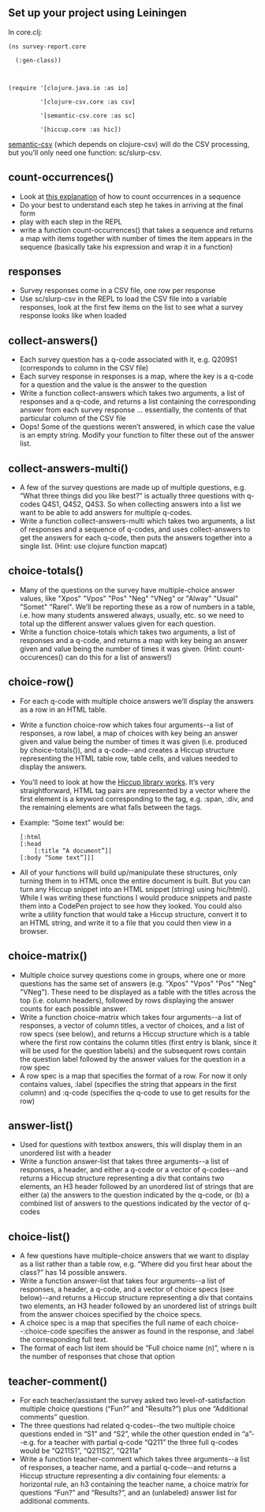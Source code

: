 ## Set up your project using Leiningen

In core.clj:



    (ns survey-report.core
    
      (:gen-class))
    
    
    
    (require '[clojure.java.io :as io]
    
             '[clojure-csv.core :as csv]
    
             '[semantic-csv.core :as sc]
    
             '[hiccup.core :as hic])


[semantic-csv](https://www.google.com/url?q=https://github.com/metasoarous/semantic-csv&sa=D&ust=1495472622531000&usg=AFQjCNGGxMqHY79BHadtNSjSNKpH-HAYiQ) (which depends on clojure-csv) will do the CSV processing, but you’ll only need one function: sc/slurp-csv. 

## count-occurrences()

*   Look at [this explanation](https://www.google.com/url?q=http://clj-me.cgrand.net/2009/04/27/counting-occurences/&sa=D&ust=1495472622533000&usg=AFQjCNEcPVmn1ZBK12pPSKcU8YzRBjnlsA) of how to count occurrences in a sequence
*   Do your best to understand each step he takes in arriving at the final form
*   play with each step in the REPL
*   write a function count-occurrences() that takes a sequence and returns a map with items together with number of times the item appears in the sequence (basically take his expression and wrap it in a function)



## responses

*   Survey responses come in a CSV file, one row per response
*   Use sc/slurp-csv in the REPL to load the CSV file into a variable responses, look at the first few items on the list to see what a survey response looks like when loaded



## collect-answers()

*   Each survey question has a q-code associated with it, e.g. Q209S1 (corresponds to column in the CSV file)
*   Each survey response in responses is a map, where the key is a q-code for a question and the value is the answer to the question
*   Write a function collect-answers which takes two arguments, a list of responses and a q-code, and returns a list containing the corresponding answer from each survey response … essentially, the contents of that particular column of the CSV file
*   Oops! Some of the questions weren’t answered, in which case the value is an empty string. Modify your function to filter these out of the answer list.



## collect-answers-multi()

*   A few of the survey questions are made up of multiple questions, e.g. “What three things did you like best?” is actually three questions with q-codes Q4S1, Q4S2, Q4S3\. So when collecting answers into a list we want to be able to add answers for multiple q-codes.
*   Write a function collect-answers-multi which takes two arguments, a list of responses and a sequence of q-codes, and uses collect-answers to get the answers for each q-code, then puts the answers together into a single list. (Hint: use clojure function mapcat)



## choice-totals()

*   Many of the questions on the survey have multiple-choice answer values, like "Xpos" "Vpos" "Pos" "Neg" "VNeg" or "Alway" "Usual" "Somet" "Rarel". We’ll be reporting these as a row of numbers in a table, i.e. how many students answered always, usually, etc. so we need to total up the different answer values given for each question.
*   Write a function choice-totals which takes two arguments, a list of responses and a q-code, and returns a map with key being an answer given and value being the number of times it was given. (Hint: count-occurences() can do this for a list of answers!)



## choice-row()

*   For each q-code with multiple choice answers we’ll display the answers as a row in an HTML table.
*   Write a function choice-row which takes four arguments--a list of responses, a row label, a map of choices with key being an answer given and value being the number of times it was given (i.e. produced by choice-totals()), and a q-code--and creates a Hiccup structure representing the HTML table row, table cells, and values needed to display the answers.
*   You’ll need to look at how the [Hiccup library works](https://www.google.com/url?q=https://github.com/weavejester/hiccup&sa=D&ust=1495472622552000&usg=AFQjCNG9IY-y-gwbKsB8vVAU84qj8QxVVg). It’s very straightforward, HTML tag pairs are represented by a vector where the first element is a keyword corresponding to the tag, e.g. :span, :div, and the remaining elements are what falls between the tags.
*   Example: “<html><head><title>A document</title></head><body>Some text</body></html>” would be:

        [:html
        [:head
            [:title “A document”]]
        [:body “Some text”]]]
    
*   All of your functions will build up/manipulate these structures, only turning them in to HTML once the entire document is built. But you can turn any Hiccup snippet into an HTML snippet (string) using hic/html(). While I was writing these functions I would produce snippets and paste them into a CodePen project to see how they looked. You could also write a utility function that would take a Hiccup structure, convert it to an HTML string, and write it to a file that you could then view in a browser.



## choice-matrix()

*   Multiple choice survey questions come in groups, where one or more questions has the same set of answers (e.g. “Xpos" "Vpos" "Pos" "Neg" "VNeg"). These need to be displayed as a table with the titles across the top (i.e. column headers), followed by rows displaying the answer counts for each possible answer.
*   Write a function choice-matrix which takes four arguments--a list of responses, a vector of column titles, a vector of choices, and a list of row specs (see below), and returns a Hiccup structure which is a table where the first row contains the column titles (first entry is blank, since it will be used for the question labels) and the subsequent rows contain the question label followed by the answer values for the question in a row spec
*   A row spec is a map that specifies the format of a row. For now it only contains values, :label (specifies the string that appears in the first column) and :q-code (specifies the q-code to use to get results for the row)



## answer-list()

*   Used for questions with textbox answers, this will display them in an unordered list with a header
*   Write a function answer-list that takes three arguments--a list of responses, a header, and either a q-code or a vector of q-codes--and returns a Hiccup structure representing a div that contains two elements, an H3 header followed by an unordered list of strings that are either (a) the answers to the question indicated by the q-code, or (b) a combined list of answers to the questions indicated by the vector of q-codes



## choice-list()

*   A few questions have multiple-choice answers that we want to display as a list rather than a table row, e.g. “Where did you first hear about the class?” has 14 possible answers.
*   Write a function answer-list that takes four arguments--a list of responses, a header, a q-code, and a vector of choice specs (see below)--and returns a Hiccup structure representing a div that contains two elements, an H3 header followed by an unordered list of strings built from the answer choices specified by the choice specs.
*   A choice spec is a map that specifies the full name of each choice--:choice-code specifies the answer as found in the response, and :label the corresponding full text.
*   The format of each list item should be “Full choice name (n)”, where n is the number of responses that chose that option



## teacher-comment()

*   For each teacher/assistant the survey asked two level-of-satisfaction multiple choice questions (“Fun?” and “Results?”) plus one “Additional comments” question.
*   The three questions had related q-codes--the two multiple choice questions ended in “S1” and “S2”, while the other question ended in “a”--e.g. for a teacher with partial q-code “Q211” the three full q-codes would be “Q211S1”, “Q211S2”, “Q211a”
*   Write a function teacher-comment which takes three arguments--a list of responses, a teacher name, and a partial q-code--and returns a Hiccup structure representing a div containing four elements: a horizontal rule, an h3 containing the teacher name, a choice matrix for questions “Fun?” and “Results?”, and an (unlabeled) answer list for additional comments.
